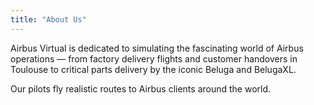 ```yaml
---
title: "About Us"
---
```


Airbus Virtual is dedicated to simulating the fascinating world of Airbus operations — from factory delivery flights and customer handovers in Toulouse to critical parts delivery by the iconic Beluga and BelugaXL.

Our pilots fly realistic routes to Airbus clients around the world.
